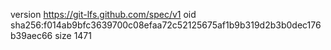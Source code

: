 version https://git-lfs.github.com/spec/v1
oid sha256:f014ab9bfc3639700c08efaa72c52125675af1b9b319d2b3b0dec176b39aec66
size 1471
